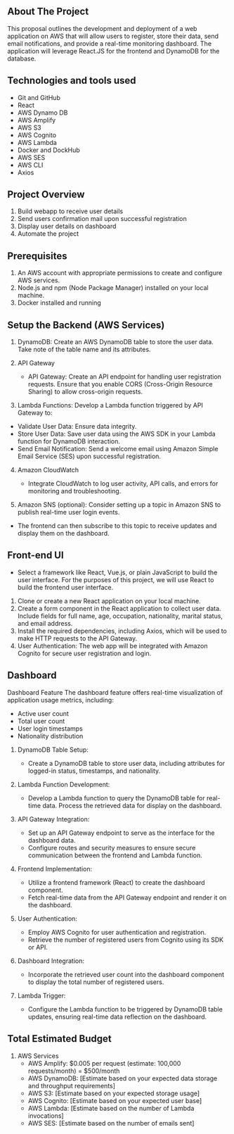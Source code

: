 ## About The Project

This proposal outlines the development and deployment of a web application on AWS that will allow users to register, store their data, send email notifications, and provide a real-time monitoring dashboard. The application will leverage React.JS for the frontend and DynamoDB for the database.

## Technologies and tools used

- Git and GitHub
- React
- AWS Dynamo DB
- AWS Amplify
- AWS S3
- AWS Cognito
- AWS Lambda
- Docker and DockHub
- AWS SES
- AWS CLI
- Axios

## Project Overview
1. Build webapp to receive user details
2. Send users confirmation mail upon successful registration
3. Display user details on dashboard
4. Automate the project

## Prerequisites
1. An AWS account with appropriate permissions to create and configure AWS services.
2. Node.js and npm (Node Package Manager) installed on your local machine.
3. Docker installed and running

## Setup the Backend (AWS Services)

1. DynamoDB: Create an AWS DynamoDB table to store the user data. Take note of the table name and its attributes.

2. API Gateway
   - API Gateway: Create an API endpoint for handling user registration requests. Ensure that you enable CORS (Cross-Origin Resource Sharing) to allow cross-origin requests.

3. Lambda Functions: Develop a Lambda function triggered by API Gateway to:

  - Validate User Data: Ensure data integrity.
  - Store User Data: Save user data using the AWS SDK in your Lambda function for DynamoDB interaction.
  - Send Email Notification: Send a welcome email using Amazon Simple Email Service (SES) upon successful registration.

4. Amazon CloudWatch
   - Integrate CloudWatch to log user activity, API calls, and errors for monitoring and troubleshooting.

5.	Amazon SNS (optional): Consider setting up a topic in Amazon SNS to publish real-time user login events.
   - The frontend can then subscribe to this topic to receive updates and display them on the dashboard.

## Front-end UI
   - Select a framework like React, Vue.js, or plain JavaScript to build the user interface. For the purposes of this project, we will use React to build the frontend user interface.

1.	Clone or create a new React application on your local machine.
2. Create a form component in the React application to collect user data. Include fields for full name, age, occupation, nationality, marital status, and email address.
3.	Install the required dependencies, including Axios, which will be used to make HTTP requests to the API Gateway.
4.	User Authentication: The web app will be integrated with Amazon Cognito for secure user registration and login.

## Dashboard
Dashboard Feature
The dashboard feature offers real-time visualization of application usage metrics, including:
 - Active user count
 - Total user count
 - User login timestamps
 - Nationality distribution

1. DynamoDB Table Setup:
   - Create a DynamoDB table to store user data, including attributes for logged-in status, timestamps, and nationality.

2. Lambda Function Development:
   - Develop a Lambda function to query the DynamoDB table for real-time data. Process the retrieved data for display on the dashboard.

3. API Gateway Integration:
   -	Set up an API Gateway endpoint to serve as the interface for the dashboard data.
   -	Configure routes and security measures to ensure secure communication between the frontend and Lambda function.
     
4. Frontend Implementation:
   -	Utilize a frontend framework  (React) to create the dashboard component.
   -	Fetch real-time data from the API Gateway endpoint and render it on the dashboard.

5. User Authentication:
   -	Employ AWS Cognito for user authentication and registration.
   -	Retrieve the number of registered users from Cognito using its SDK or API.

6. Dashboard Integration:
   -	Incorporate the retrieved user count into the dashboard component to display the total number of registered users.

7. Lambda Trigger:
   -	Configure the Lambda function to be triggered by DynamoDB table updates, ensuring real-time data reflection on the dashboard.

## Total Estimated Budget

1. AWS Services
   - AWS Amplify: $0.005 per request (estimate: 100,000 requests/month) = $500/month
   - AWS DynamoDB: [Estimate based on your expected data storage and throughput requirements]
   - AWS S3: [Estimate based on your expected storage usage]
   - AWS Cognito: [Estimate based on your expected user base]
   - AWS Lambda: [Estimate based on the number of Lambda invocations]
   - AWS SES: [Estimate based on the number of emails sent]
